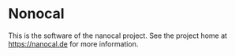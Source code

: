 # Nonocal

This is the software of the nanocal project. See the project home at https://nanocal.de for more information.
